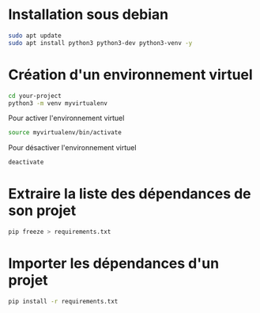 
# Installation sous debian

``` bash
sudo apt update
sudo apt install python3 python3-dev python3-venv -y
```


# Création d'un environnement virtuel

``` bash
cd your-project
python3 -m venv myvirtualenv
```

Pour activer l'environnement virtuel

``` bash
source myvirtualenv/bin/activate
```

Pour désactiver l'environnement virtuel

``` bash
deactivate
```


# Extraire la liste des dépendances de son projet

``` bash
pip freeze > requirements.txt
```

# Importer les dépendances d'un projet

``` bash
pip install -r requirements.txt
```